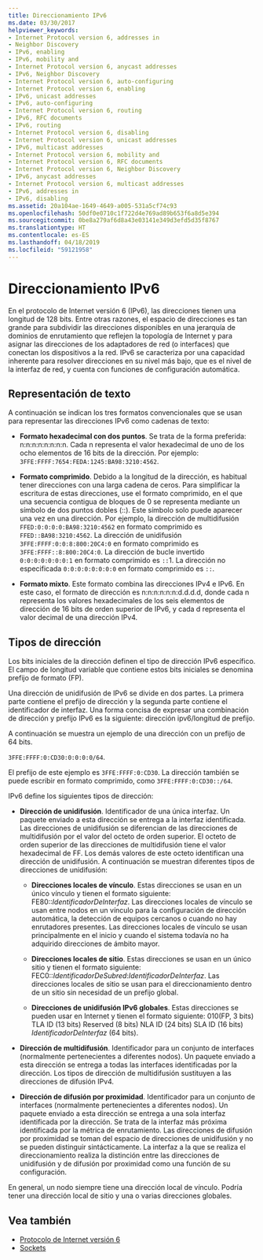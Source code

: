 ```yaml
---
title: Direccionamiento IPv6
ms.date: 03/30/2017
helpviewer_keywords:
- Internet Protocol version 6, addresses in
- Neighbor Discovery
- IPv6, enabling
- IPv6, mobility and
- Internet Protocol version 6, anycast addresses
- IPv6, Neighbor Discovery
- Internet Protocol version 6, auto-configuring
- Internet Protocol version 6, enabling
- IPv6, unicast addresses
- IPv6, auto-configuring
- Internet Protocol version 6, routing
- IPv6, RFC documents
- IPv6, routing
- Internet Protocol version 6, disabling
- Internet Protocol version 6, unicast addresses
- IPv6, multicast addresses
- Internet Protocol version 6, mobility and
- Internet Protocol version 6, RFC documents
- Internet Protocol version 6, Neighbor Discovery
- IPv6, anycast addresses
- Internet Protocol version 6, multicast addresses
- IPv6, addresses in
- IPv6, disabling
ms.assetid: 20a104ae-1649-4649-a005-531a5cf74c93
ms.openlocfilehash: 50df0e0710c1f722d4e769ad89b653f6a8d5e394
ms.sourcegitcommit: 0be8a279af6d8a43e03141e349d3efd5d35f8767
ms.translationtype: HT
ms.contentlocale: es-ES
ms.lasthandoff: 04/18/2019
ms.locfileid: "59121958"
---
```

# <a name="ipv6-addressing"></a>Direccionamiento IPv6
En el protocolo de Internet versión 6 (IPv6), las direcciones tienen una longitud de 128 bits. Entre otras razones, el espacio de direcciones es tan grande para subdividir las direcciones disponibles en una jerarquía de dominios de enrutamiento que reflejen la topología de Internet y para asignar las direcciones de los adaptadores de red (o interfaces) que conectan los dispositivos a la red. IPv6 se caracteriza por una capacidad inherente para resolver direcciones en su nivel más bajo, que es el nivel de la interfaz de red, y cuenta con funciones de configuración automática.  
  
## <a name="text-representation"></a>Representación de texto  
 A continuación se indican los tres formatos convencionales que se usan para representar las direcciones IPv6 como cadenas de texto:  
  
-   **Formato hexadecimal con dos puntos**. Se trata de la forma preferida: n:n:n:n:n:n:n:n. Cada n representa el valor hexadecimal de uno de los ocho elementos de 16 bits de la dirección. Por ejemplo: `3FFE:FFFF:7654:FEDA:1245:BA98:3210:4562`.  
  
-   **Formato comprimido**. Debido a la longitud de la dirección, es habitual tener direcciones con una larga cadena de ceros. Para simplificar la escritura de estas direcciones, use el formato comprimido, en el que una secuencia contigua de bloques de 0 se representa mediante un símbolo de dos puntos dobles (::). Este símbolo solo puede aparecer una vez en una dirección. Por ejemplo, la dirección de multidifusión `FFED:0:0:0:0:BA98:3210:4562` en formato comprimido es `FFED::BA98:3210:4562`. La dirección de unidifusión `3FFE:FFFF:0:0:8:800:20C4:0` en formato comprimido es `3FFE:FFFF::8:800:20C4:0`. La dirección de bucle invertido `0:0:0:0:0:0:0:1` en formato comprimido es `::`1. La dirección no especificada `0:0:0:0:0:0:0:0` en formato comprimido es `::`.  
  
-   **Formato mixto**. Este formato combina las direcciones IPv4 e IPv6. En este caso, el formato de dirección es n:n:n:n:n:n:d.d.d.d, donde cada n representa los valores hexadecimales de los seis elementos de dirección de 16 bits de orden superior de IPv6, y cada d representa el valor decimal de una dirección IPv4.  
  
## <a name="address-types"></a>Tipos de dirección  
 Los bits iniciales de la dirección definen el tipo de dirección IPv6 específico. El campo de longitud variable que contiene estos bits iniciales se denomina prefijo de formato (FP).  
  
 Una dirección de unidifusión de IPv6 se divide en dos partes. La primera parte contiene el prefijo de dirección y la segunda parte contiene el identificador de interfaz. Una forma concisa de expresar una combinación de dirección y prefijo IPv6 es la siguiente: dirección ipv6/longitud de prefijo.  
  
 A continuación se muestra un ejemplo de una dirección con un prefijo de 64 bits.  
  
 `3FFE:FFFF:0:CD30:0:0:0:0/64`.  
  
 El prefijo de este ejemplo es `3FFE:FFFF:0:CD30`. La dirección también se puede escribir en formato comprimido, como `3FFE:FFFF:0:CD30::/64`.  
  
 IPv6 define los siguientes tipos de dirección:  
  
-   **Dirección de unidifusión**. Identificador de una única interfaz. Un paquete enviado a esta dirección se entrega a la interfaz identificada. Las direcciones de unidifusión se diferencian de las direcciones de multidifusión por el valor del octeto de orden superior. El octeto de orden superior de las direcciones de multidifusión tiene el valor hexadecimal de FF. Los demás valores de este octeto identifican una dirección de unidifusión. A continuación se muestran diferentes tipos de direcciones de unidifusión:  
  
    -   **Direcciones locales de vínculo**. Estas direcciones se usan en un único vínculo y tienen el formato siguiente: FE80::*IdentificadorDeInterfaz*. Las direcciones locales de vínculo se usan entre nodos en un vínculo para la configuración de dirección automática, la detección de equipos cercanos o cuando no hay enrutadores presentes. Las direcciones locales de vínculo se usan principalmente en el inicio y cuando el sistema todavía no ha adquirido direcciones de ámbito mayor.  
  
    -   **Direcciones locales de sitio**. Estas direcciones se usan en un único sitio y tienen el formato siguiente: FEC0::*IdentificadorDeSubred*:*IdentificadorDeInterfaz*. Las direcciones locales de sitio se usan para el direccionamiento dentro de un sitio sin necesidad de un prefijo global.  
  
    -   **Direcciones de unidifusión IPv6 globales**. Estas direcciones se pueden usar en Internet y tienen el formato siguiente: 010(FP, 3 bits) TLA ID (13 bits) Reserved (8 bits) NLA ID (24 bits) SLA ID (16 bits) *IdentificadorDeInterfaz* (64 bits).  
  
-   **Dirección de multidifusión**. Identificador para un conjunto de interfaces (normalmente pertenecientes a diferentes nodos). Un paquete enviado a esta dirección se entrega a todas las interfaces identificadas por la dirección. Los tipos de dirección de multidifusión sustituyen a las direcciones de difusión IPv4.  
  
-   **Dirección de difusión por proximidad**. Identificador para un conjunto de interfaces (normalmente pertenecientes a diferentes nodos). Un paquete enviado a esta dirección se entrega a una sola interfaz identificada por la dirección. Se trata de la interfaz más próxima identificada por la métrica de enrutamiento. Las direcciones de difusión por proximidad se toman del espacio de direcciones de unidifusión y no se pueden distinguir sintácticamente. La interfaz a la que se realiza el direccionamiento realiza la distinción entre las direcciones de unidifusión y de difusión por proximidad como una función de su configuración.  
  
 En general, un nodo siempre tiene una dirección local de vínculo. Podría tener una dirección local de sitio y una o varias direcciones globales.  
  
## <a name="see-also"></a>Vea también

- [Protocolo de Internet versión 6](../../../docs/framework/network-programming/internet-protocol-version-6.md)
- [Sockets](../../../docs/framework/network-programming/sockets.md)
